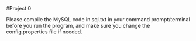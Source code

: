 #Project 0

Please compile the MySQL code in sql.txt in your command prompt/terminal before you run the program, and make sure you change the config.properties file if needed.
